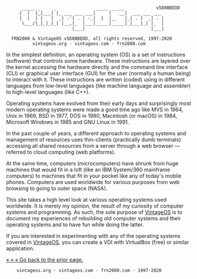           _____ _     _               _____ _____            v5D8BBEDD
         |  |  |_|___| |_ ___ ___ ___|     |   __|  ___ ___ ___
         |  |  | |   |  _| .'| . | -_|  |  |__   |_| . |  _| . |
          \___/|_|_|_|_| |__,|_  |___|_____|_____|_|___|_| |_  |
                             |___|                         |___|

      FRN2000 & VintageOS v5D8BBEDD, all rights reserved, 1997-2020
              vintageos.org · vintageos.com · frn2000.com

In the simplest definition, an operating system (OS) is a set of
instructions (software) that controls some hardware.  These instructions
are layered over the kernel accessing the hardware directly and the
command line interface (CLI) or graphical user interface (GUI) for the
user (normally a human being) to interact with it.  These instructions
are written (coded) using in different languages from low-level
languages (like machine language and assembler) to high-level languages
(like C++).

Operating systems have evolved from their early days and surprisingly
most modern operating systems were made a good time ago like MVS in
1964, Unix in 1969, BSD in 1977, DOS in 1980, Macintosh (or macOS) in
1984, Microsoft Windows in 1985 and GNU Linux in 1991.

In the past couple of years, a different approach to operating systems
and management of resources uses thin-clients (practically dumb
terminals) accessing all shared resources from a server through a web
browser — referred to cloud computing (web platforms).

At the same time, computers (microcomputers) have shrunk from huge
machines that would fit in a loft (like an IBM System/360 mainframe
computers) to machines that fit in your pocket like any of today's
mobile phones.  Computers are used worldwide for various purposes from
web browsing to going to outer space (NASA).

This site takes a high level look at various operating systems used
worldwide.  It is merely my opinion, the result of my curiosity of
computer systems and programming.  As such, the sole purpose of
[VintageOS](https://vintageos.org/) is to document my experiences of
rebuilding old computer systems and their operating systems and to have
fun while doing the latter.

If you are interested in experimenting with any of the operating systems
covered in [VintageOS](https://vintageos.org/), you can create a VDI
with VirtualBox (free) or similar application.

[« « «  Go back to the prior page.](README.md)

        vintageos.org · vintageos.com · frn2000.com · 1997-2020